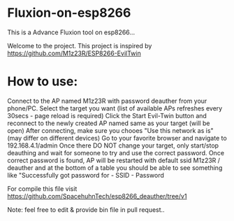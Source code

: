 # Fluxion-on-esp8266
This is a Advance Fluxion tool on esp8266...

Welcome to the project. This project is inspired by https://github.com/M1z23R/ESP8266-EvilTwin

# How to use:
Connect to the AP named M1z23R with password deauther from your phone/PC.
Select the target you want (list of available APs refreshes every 30secs - page reload is required)
Click the Start Evil-Twin button and reconnect to the newly created AP named same as your target (will be open)
After connecting, make sure you chooes "Use this network as is" (may differ on different devices)
Go to your favorite browser and navigate to 192.168.4.1/admin
Once there DO NOT change your target, only start/stop deauthing and wait for someone to try and use the correct password.
Once correct password is found, AP will be restarted with default ssid M1z23R / deauther and at the bottom of a table you should be able to see something like "Successfully got password for - SSID - Password

For compile this file visit https://github.com/SpacehuhnTech/esp8266_deauther/tree/v1

Note: feel free to edit & provide bin file in pull request..
